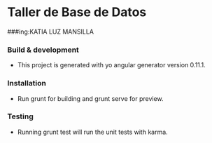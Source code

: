 Taller de Base de Datos
============
###ing:KATIA LUZ MANSILLA


### Build & development

* This project is generated with yo angular generator version 0.11.1.

### Installation
* Run grunt for building and grunt serve for preview.

### Testing

* Running grunt test will run the unit tests with karma.